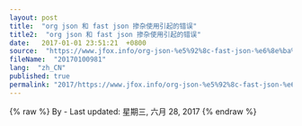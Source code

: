 ```yaml
---
layout: post
title:  "org json 和 fast json 掺杂使用引起的错误"
title2:  "org json 和 fast json 掺杂使用引起的错误"
date:   2017-01-01 23:51:21  +0800
source:  "https://www.jfox.info/org-json-%e5%92%8c-fast-json-%e6%8e%ba%e6%9d%82%e4%bd%bf%e7%94%a8%e5%bc%95%e8%b5%b7%e7%9a%84%e9%94%99%e8%af%af.html"
fileName:  "20170100981"
lang:  "zh_CN"
published: true
permalink: "2017/https://www.jfox.info/org-json-%e5%92%8c-fast-json-%e6%8e%ba%e6%9d%82%e4%bd%bf%e7%94%a8%e5%bc%95%e8%b5%b7%e7%9a%84%e9%94%99%e8%af%af.html"
---
```

{% raw %}
By  - Last updated: 星期三, 六月 28, 2017
{% endraw %}
